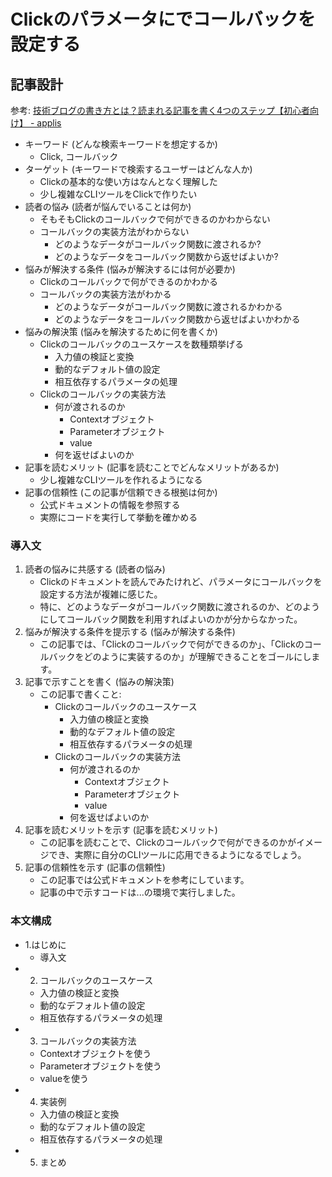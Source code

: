 # Clickのパラメータにでコールバックを設定する

## 記事設計

参考: [技術ブログの書き方とは？読まれる記事を書く4つのステップ【初心者向け】 \- applis](https://applis.io/posts/how-to-write-technical-blog)
 
- キーワード (どんな検索キーワードを想定するか)
    - Click, コールバック
- ターゲット (キーワードで検索するユーザーはどんな人か)
    - Clickの基本的な使い方はなんとなく理解した
    - 少し複雑なCLIツールをClickで作りたい
- 読者の悩み (読者が悩んでいることは何か)
    - そもそもClickのコールバックで何ができるのかわからない
    - コールバックの実装方法がわからない
        - どのようなデータがコールバック関数に渡されるか?
        - どのようなデータをコールバック関数から返せばよいか?
- 悩みが解決する条件 (悩みが解決するには何が必要か)
    - Clickのコールバックで何ができるのかわかる
    - コールバックの実装方法がわかる
        - どのようなデータがコールバック関数に渡されるかわかる
        - どのようなデータをコールバック関数から返せばよいかわかる
- 悩みの解決策 (悩みを解決するために何を書くか)
    - Clickのコールバックのユースケースを数種類挙げる
        - 入力値の検証と変換
        - 動的なデフォルト値の設定
        - 相互依存するパラメータの処理
    - Clickのコールバックの実装方法
        - 何が渡されるのか
            - Contextオブジェクト
            - Parameterオブジェクト
            - value
        - 何を返せばよいのか
- 記事を読むメリット (記事を読むことでどんなメリットがあるか)
    - 少し複雑なCLIツールを作れるようになる
- 記事の信頼性 (この記事が信頼できる根拠は何か)
    - 公式ドキュメントの情報を参照する
    - 実際にコードを実行して挙動を確かめる

### 導入文 

1. 読者の悩みに共感する (読者の悩み)
    - Clickのドキュメントを読んでみたけれど、パラメータにコールバックを設定する方法が複雑に感じた。
    - 特に、どのようなデータがコールバック関数に渡されるのか、どのようにしてコールバック関数を利用すればよいのかが分からなかった。
2. 悩みが解決する条件を提示する	(悩みが解決する条件)
    - この記事では、「Clickのコールバックで何ができるのか」、「Clickのコールバックをどのように実装するのか」が理解できることをゴールにします。
3. 記事で示すことを書く (悩みの解決策)
    - この記事で書くこと:
        - Clickのコールバックのユースケース
            - 入力値の検証と変換
            - 動的なデフォルト値の設定
            - 相互依存するパラメータの処理
        - Clickのコールバックの実装方法
            - 何が渡されるのか
                - Contextオブジェクト
                - Parameterオブジェクト
                - value
            - 何を返せばよいのか
4. 記事を読むメリットを示す	(記事を読むメリット)
    - この記事を読むことで、Clickのコールバックで何ができるのかがイメージでき、実際に自分のCLIツールに応用できるようになるでしょう。
5. 記事の信頼性を示す (記事の信頼性)
    - この記事では公式ドキュメントを参考にしています。
    - 記事の中で示すコードは...の環境で実行しました。

### 本文構成

- 1.はじめに
    - 導入文
- 2. コールバックのユースケース
    - 入力値の検証と変換
    - 動的なデフォルト値の設定
    - 相互依存するパラメータの処理
- 3. コールバックの実装方法
    - Contextオブジェクトを使う
    - Parameterオブジェクトを使う
    - valueを使う
- 4. 実装例
    - 入力値の検証と変換
    - 動的なデフォルト値の設定
    - 相互依存するパラメータの処理
- 5. まとめ

